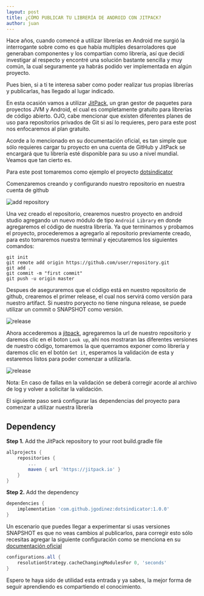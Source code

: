 ```yaml
---
layout: post
title: ¿CÓMO PUBLICAR TU LIBRERÍA DE ANDROID CON JITPACK?
author: juan
---
```


Hace años, cuando comencé a utilizar librerías en Android me surgió la interrogante sobre como es que había multiples desarroladores que generaban componentes y los compartían como librería, así que decidí investigar al respecto y encontré una solución bastante sencilla y muy común, la cual seguramente ya habrás podido ver implementada en algún proyecto. 


Pues bien, si a ti te interesa saber como poder realizar tus propias librerías y publicarlas, has llegado al lugar indicado.

<!--more-->

En esta ocasión vamos a utilizar [JitPack](https://jitpack.io/ "JitPack"), un gran gestor de paquetes para proyectos JVM y Android, el cual es completamente gratuito para librerías de código abierto. OJO, cabe mencionar que existen diferentes planes de uso para repositorios privados de Git si así lo requieres, pero para este post nos enfocaremos al plan gratuito.

Acorde a lo mencionado en su documentación oficial, es tan simple que sólo requieres cargar tu proyecto en una cuenta de GitHub y JitPack se encargará que tu librería esté disponible para su uso a nivel mundial. Veamos que tan cierto es.

Para este post tomaremos como ejemplo el proyecto [dotsindicator](https://github.com/jgodinez/dotsindicator "dotsindicator")

Comenzaremos creando y configurando nuestro repositorio en nuestra cuenta de github

![add repository]({{site.baseurl}}/images/git-new-repository.png)

Una vez creado el repositorio, crearemos nuestro proyecto en android studio agregando un nuevo módulo de tipo `Android Library` en donde agregaremos el código de nuestra librería. Ya que terminamos y probamos el proyecto, procederemos a agregarlo al repositorio previamente creado, para esto tomaremos nuestra terminal y ejecutaremos los siguientes comandos:

```git
git init
git remote add origin https://github.com/user/repository.git
git add .
git commit -m "first commit"
git push -u origin master
```

Despues de aseguraremos que el código está en nuestro repositorio de github, crearemos el primer release, el cual nos servirá como versión para nuestro artifact. Si nuestro poryecto no tiene ninguna release, se puede utilizar un commit o SNAPSHOT como versión.

![release]({{site.baseurl}}/images/git-rc.png)

Ahora accederemos a [jitpack](https://jitpack.io/ "jitpack"), agregaremos la url de nuestro repositorio y daremos clic en el boton `Look up`, ahi nos mostraran las diferentes versiones de nuestro código, tomaremos la que querramos exponer como librería y daremos clic en el botón `Get it`, esperamos la validación de esta y estaremos listos para poder comenzar a utilizarla. 

![release]({{site.baseurl}}/images/jitpack-rc.png)

Nota: En caso de fallas en la validación se deberá corregir acorde al archivo de log y volver a solicitar la validación.

El siguiente paso será configurar las dependencias del proyecto para comenzar a utilizar nuestra librería

## Dependency

**Step 1.** Add the JitPack repository to your root build.gradle file
```gradle
allprojects {
    repositories {
        ...
        maven { url 'https://jitpack.io' }
    }
}
```
   
**Step 2.** Add the dependency
```gradle
dependencies {
    implementation 'com.github.jgodinez:dotsindicator:1.0.0'
}
```

Un escenario que puedes llegar a experimentar si usas versiones SNAPSHOT es que no veas cambios al publicarlos, para corregir esto sólo recesitas agregar la siguiente configuración como se menciona en su [documentación oficial](https://jitpack.io/docs/ "docs") 

```gradle
configurations.all {
    resolutionStrategy.cacheChangingModulesFor 0, 'seconds'
}
``` 

Espero te haya sido de utilidad esta entrada y ya sabes, la mejor forma de seguir aprendiendo es compartiendo el conocimiento.
